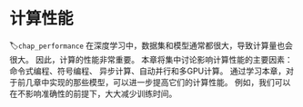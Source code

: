 # 计算性能
:label:`chap_performance`
在深度学习中，数据集和模型通常都很大，导致计算量也会很大。
因此，计算的性能非常重要。
本章将集中讨论影响计算性能的主要因素：命令式编程、符号编程、
异步计算、自动并行和多GPU计算。
通过学习本章，对于前几章中实现的那些模型，可以进一步提高它们的计算性能。
例如，我们可以在不影响准确性的前提下，大大减少训练时间。